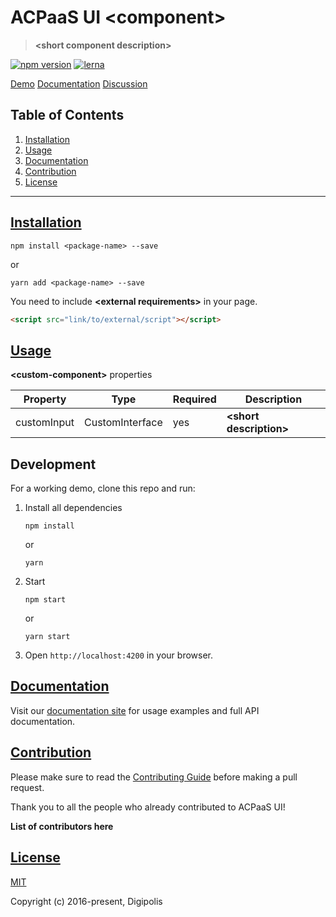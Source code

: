 # ACPaaS UI **&lt;component&gt;**

> **&lt;short component description&gt;**

[![npm version](https://badge.fury.io/js/%40angular%2Fcore.svg)](https://badge.fury.io/js/%40angular%2Fcore)
[![lerna](https://img.shields.io/badge/maintained%20with-lerna-cc00ff.svg)](https://lernajs.io/)

[Demo](link/to/demo/page)
[Documentation](link/to/documentation)
[Discussion](link/to/discussion)

## Table of Contents

1. [Installation](#installation)
2. [Usage](#usage)
3. [Documentation](#documentation)
4. [Contribution](#contribution)
5. [License](#license)

---

## [Installation](#installation)

```shell
npm install <package-name> --save
```

or

```shell
yarn add <package-name> --save
```

You need to include **&lt;external requirements&gt;** in your page.

```html
<script src="link/to/external/script"></script>
```

## [Usage](#usage)

**&lt;custom-component&gt;** properties

| Property | Type | Required | Description
|---------------------|-------------------|------------------|------------------|
| customInput | CustomInterface | yes | **&lt;short description&gt;**|

## Development

For a working demo, clone this repo and run:

1. Install all dependencies

	```shell
	npm install
	```

	or

	```shell
	yarn
	```

2. Start

	```shell
	npm start
	```

	or

	```shell
	yarn start
	```

3. Open `http://localhost:4200` in your browser.

## [Documentation](#documentation)

Visit our [documentation site](http://www.google.be) for usage examples and full API documentation.

## [Contribution](#contribution)

Please make sure to read the [Contributing Guide](./CONTRIBUTING.md) before making a pull request.

Thank you to all the people who already contributed to ACPaaS UI!

**List of contributors here**

## [License](#license)

[MIT](http://opensource.org/licenses/MIT)

Copyright (c) 2016-present, Digipolis